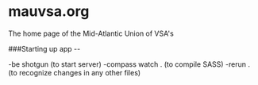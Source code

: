 mauvsa.org
==========

The home page of the Mid-Atlantic Union of VSA's

###Starting up app  -- 

-be shotgun (to start server)
-compass watch .  (to compile SASS)
-rerun . (to recognize changes in any other files)
